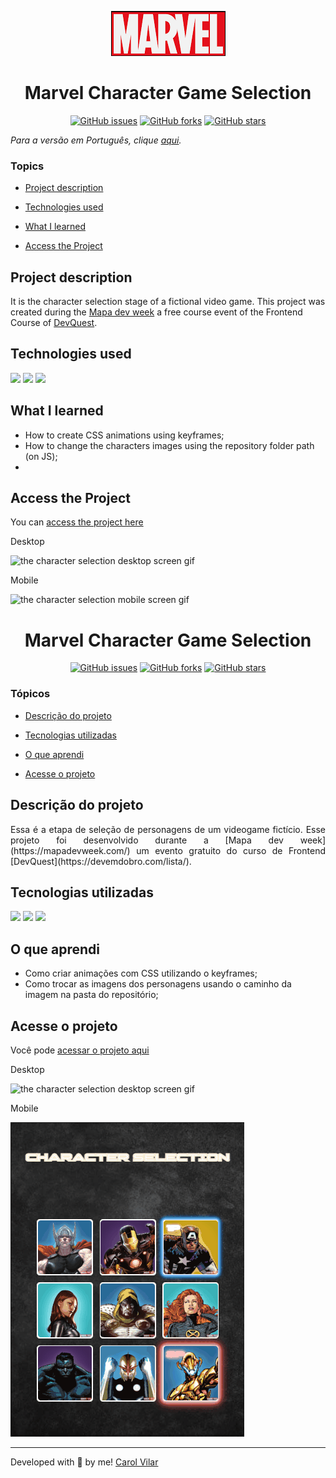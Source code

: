 <p align='center'> <img src="./src/marvel-logo.png" alt="image of the character selection page"> </p>

<h1 align='center'> Marvel Character Game Selection </h1>

<div align='center'>
	<a href="https://github.com/Bo83dev/digital-agc/issues"><img alt="GitHub issues" src="https://img.shields.io/github/issues/Bo83dev/digital-agc"></a>
	<a href="https://github.com/Bo83dev/digital-agc/network"><img alt="GitHub forks" src="https://img.shields.io/github/forks/Bo83dev/digital-agc"></a>
	<a href="https://github.com/Bo83dev/digital-agc/stargazers"><img alt="GitHub stars" src="https://img.shields.io/github/stars/Bo83dev/digital-agc"></a>
</div>


_Para a versão em Português, clique [aqui](#portuguese)._


### Topics

- [Project description](#project-description)

- [Technologies used](#technologies-used)

- [What I learned](#what-I-learned)

- [Access the Project](#access-the-project)


## Project description

<p align="justify">

It is the character selection stage of a fictional video game. 
This project was created during the [Mapa dev week](https://mapadevweek.com/) a free course event of the Frontend Course of [DevQuest](https://devemdobro.com/lista/).


</p>

## Technologies used

<div>
  <img src="https://img.shields.io/badge/HTML5-E34F26?style=for-the-badge&logo=html5&logoColor=white">
  <img src="https://img.shields.io/badge/CSS3-1572B6?style=for-the-badge&logo=css3&logoColor=white">
  <img src="https://img.shields.io/badge/JavaScript-F7DF1E?style=for-the-badge&logo=javascript&logoColor=black">
</div>

## What I learned

- How to create CSS animations using keyframes;
- How to change the characters images using the repository folder path (on JS);
- 

## Access the Project

You can [access the project here](https://bo83dev.github.io/marvel-character-selection/) 


Desktop 

<img src="./src/marvel-desktop-screen.gif" alt="the character selection desktop screen gif">

Mobile

<img src="./src/" alt="the character selection mobile screen gif">


<div id="portuguese">


<h1 align='center'> Marvel Character Game Selection </h1>


<div align='center'>
	<a href="https://github.com/Bo83dev/digital-agc/issues"><img alt="GitHub issues" src="https://img.shields.io/github/issues/Bo83dev/digital-agc"></a>
	<a href="https://github.com/Bo83dev/digital-agc/network"><img alt="GitHub forks" src="https://img.shields.io/github/forks/Bo83dev/digital-agc"></a>
	<a href="https://github.com/Bo83dev/digital-agc/stargazers"><img alt="GitHub stars" src="https://img.shields.io/github/stars/Bo83dev/digital-agc"></a>
</div>


### Tópicos 

- [Descrição do projeto](#descrição-do-projeto)

- [Tecnologias utilizadas](#tecnologias-utilizadas)

- [O que aprendi](#o-que-aprendi)

- [Acesse o projeto](#acesse-o-projeto)


## Descrição do projeto 

<p align="justify">
Essa é a etapa de seleção de personagens de um videogame fictício. 
Esse projeto foi desenvolvido durante a [Mapa dev week](https://mapadevweek.com/) um evento gratuito do curso de Frontend [DevQuest](https://devemdobro.com/lista/).
</p>


## Tecnologias utilizadas

<div>
  <img src="https://img.shields.io/badge/HTML5-E34F26?style=for-the-badge&logo=html5&logoColor=white">
  <img src="https://img.shields.io/badge/CSS3-1572B6?style=for-the-badge&logo=css3&logoColor=white">
  <img src="https://img.shields.io/badge/JavaScript-F7DF1E?style=for-the-badge&logo=javascript&logoColor=black">		
</div>

## O que aprendi

- Como criar animações com CSS utilizando o keyframes;
- Como trocar as imagens dos personagens usando o caminho da imagem na pasta do repositório;	
	

## Acesse o projeto

Você pode [acessar o projeto aqui](https://bo83dev.github.io/marvel-character-selection/) 

Desktop 

<img src="./src/marvel-desktop-screen.gif" alt="the character selection desktop screen gif">

Mobile

<img src="./src/marvel-mobile-screen.gif" alt="the character selection mobile screen gif">


<hr>

Developed with 🧡 by me!  [Carol Vilar](https://www.linkedin.com/in/carolinebarbosavilar/)
